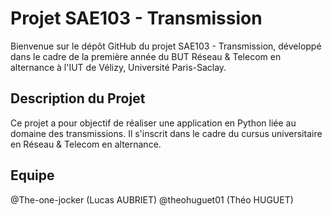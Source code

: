 # Projet SAE103 - Transmission

Bienvenue sur le dépôt GitHub du projet SAE103 - Transmission, développé dans le cadre de la première année du BUT Réseau & Telecom en alternance à l'IUT de Vélizy, Université Paris-Saclay.

## Description du Projet

Ce projet a pour objectif de réaliser une application en Python liée au domaine des transmissions. Il s'inscrit dans le cadre du cursus universitaire en Réseau & Telecom en alternance.

## Equipe 

@The-one-jocker (Lucas AUBRIET)
@theohuguet01 (Théo HUGUET)
